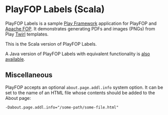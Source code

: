 PlayFOP Labels (Scala)
======================

PlayFOP Labels is a sample [Play Framework](https://www.playframework.com/) application for PlayFOP and [Apache FOP](https://xmlgraphics.apache.org/fop/).
It demonstrates generating PDFs and images (PNGs) from Play [Twirl](https://www.playframework.com/documentation/2.6.x/ScalaTemplates) templates.

This is the Scala version of PlayFOP Labels.

A Java version of PlayFOP Labels with equivalent functionality is [also available](../sample-java).

Miscellaneous
-------------

PlayFOP accepts an optional `about.page.addl.info` system option.
It can be set to the name of an HTML file whose contents should be added to the About page:

```
-Dabout.page.addl.info="/some-path/some-file.html"
```
